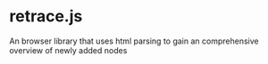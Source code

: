 retrace.js
==========

An browser library that uses html parsing to gain an comprehensive overview of newly added nodes 
